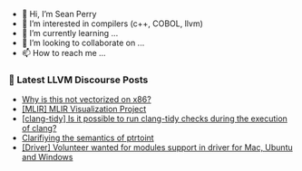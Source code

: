 - 👋 Hi, I’m Sean Perry
- 👀 I’m interested in compilers (c++, COBOL, llvm)
- 🌱 I’m currently learning ...
- 💞️ I’m looking to collaborate on ...
- 📫 How to reach me ...

<!---
s66perry/s66perry is a ✨ special ✨ repository because its `README.md` (this file) appears on your GitHub profile.
You can click the Preview link to take a look at your changes.
--->
### 📕 Latest LLVM Discourse Posts

<!-- DISCOURSE-LLVM:START -->
- [Why is this not vectorized on x86?](https://discourse.llvm.org/t/why-is-this-not-vectorized-on-x86/84052#post_1)
- [[MLIR] MLIR Visualization Project](https://discourse.llvm.org/t/mlir-mlir-visualization-project/4280?page=2#post_25)
- [[clang-tidy] Is it possible to run clang-tidy checks during the execution of clang?](https://discourse.llvm.org/t/clang-tidy-is-it-possible-to-run-clang-tidy-checks-during-the-execution-of-clang/84051#post_1)
- [Clarifiying the semantics of ptrtoint](https://discourse.llvm.org/t/clarifiying-the-semantics-of-ptrtoint/83987#post_11)
- [[Driver] Volunteer wanted for modules support in driver for Mac, Ubuntu and Windows](https://discourse.llvm.org/t/driver-volunteer-wanted-for-modules-support-in-driver-for-mac-ubuntu-and-windows/83768#post_7)
<!-- DISCOURSE-LLVM:END -->
